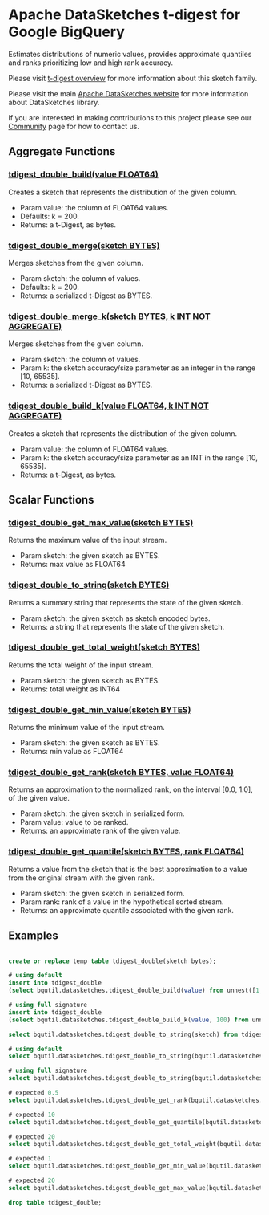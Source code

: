 <!--
    Licensed to the Apache Software Foundation (ASF) under one
    or more contributor license agreements.  See the NOTICE file
    distributed with this work for additional information
    regarding copyright ownership.  The ASF licenses this file
    to you under the Apache License, Version 2.0 (the
    "License"); you may not use this file except in compliance
    with the License.  You may obtain a copy of the License at

      http://www.apache.org/licenses/LICENSE-2.0

    Unless required by applicable law or agreed to in writing,
    software distributed under the License is distributed on an
    "AS IS" BASIS, WITHOUT WARRANTIES OR CONDITIONS OF ANY
    KIND, either express or implied.  See the License for the
    specific language governing permissions and limitations
    under the License.
-->

# Apache DataSketches t-digest for Google BigQuery

Estimates distributions of numeric values, provides approximate quantiles and ranks
prioritizing low and high rank accuracy.

Please visit 
[t-digest overview](https://datasketches.apache.org/docs/tdigest/tdigest.html) 
for more information about this sketch family.

Please visit the main 
[Apache DataSketches website](https://datasketches.apache.org) 
for more information about DataSketches library.

If you are interested in making contributions to this project please see our 
[Community](https://datasketches.apache.org/docs/Community/) 
page for how to contact us.

## Aggregate Functions

### [tdigest_double_build(value FLOAT64)](../tdigest/sqlx/tdigest_double_build.sqlx)
Creates a sketch that represents the distribution of the given column.

* Param value: the column of FLOAT64 values.
* Defaults: k = 200.
* Returns: a t\-Digest, as bytes.

### [tdigest_double_merge(sketch BYTES)](../tdigest/sqlx/tdigest_double_merge.sqlx)
Merges sketches from the given column.

* Param sketch: the column of values.
* Defaults: k = 200.
* Returns: a serialized t\-Digest as BYTES.

### [tdigest_double_merge_k(sketch BYTES, k INT NOT AGGREGATE)](../tdigest/sqlx/tdigest_double_merge_k.sqlx)
Merges sketches from the given column.

* Param sketch: the column of values.
* Param k: the sketch accuracy/size parameter as an integer in the range \[10, 65535\].
* Returns: a serialized t\-Digest as BYTES.

### [tdigest_double_build_k(value FLOAT64, k INT NOT AGGREGATE)](../tdigest/sqlx/tdigest_double_build_k.sqlx)
Creates a sketch that represents the distribution of the given column.

* Param value: the column of FLOAT64 values.
* Param k: the sketch accuracy/size parameter as an INT in the range \[10, 65535\].
* Returns: a t\-Digest, as bytes.

## Scalar Functions

### [tdigest_double_get_max_value(sketch BYTES)](../tdigest/sqlx/tdigest_double_get_max_value.sqlx)
Returns the maximum value of the input stream.

* Param sketch: the given sketch as BYTES.
* Returns: max value as FLOAT64

### [tdigest_double_to_string(sketch BYTES)](../tdigest/sqlx/tdigest_double_to_string.sqlx)
Returns a summary string that represents the state of the given sketch.

* Param sketch: the given sketch as sketch encoded bytes.
* Returns: a string that represents the state of the given sketch.

### [tdigest_double_get_total_weight(sketch BYTES)](../tdigest/sqlx/tdigest_double_get_total_weight.sqlx)
Returns the total weight of the input stream.

* Param sketch: the given sketch as BYTES.
* Returns: total weight as INT64

### [tdigest_double_get_min_value(sketch BYTES)](../tdigest/sqlx/tdigest_double_get_min_value.sqlx)
Returns the minimum value of the input stream.

* Param sketch: the given sketch as BYTES.
* Returns: min value as FLOAT64

### [tdigest_double_get_rank(sketch BYTES, value FLOAT64)](../tdigest/sqlx/tdigest_double_get_rank.sqlx)
Returns an approximation to the normalized rank, on the interval \[0.0, 1.0\], of the given value.

* Param sketch: the given sketch in serialized form.
* Param value: value to be ranked.
* Returns: an approximate rank of the given value.

### [tdigest_double_get_quantile(sketch BYTES, rank FLOAT64)](../tdigest/sqlx/tdigest_double_get_quantile.sqlx)
Returns a value from the sketch that is the best approximation to a value from the original stream with the given rank.

* Param sketch: the given sketch in serialized form.
* Param rank: rank of a value in the hypothetical sorted stream.
* Returns: an approximate quantile associated with the given rank.

## Examples
```sql

create or replace temp table tdigest_double(sketch bytes);

# using default
insert into tdigest_double
(select bqutil.datasketches.tdigest_double_build(value) from unnest([1,2,3,4,5,6,7,8,9,10]) as value);

# using full signature
insert into tdigest_double
(select bqutil.datasketches.tdigest_double_build_k(value, 100) from unnest([11,12,13,14,15,16,17,18,19,20]) as value);

select bqutil.datasketches.tdigest_double_to_string(sketch) from tdigest_double;

# using default
select bqutil.datasketches.tdigest_double_to_string(bqutil.datasketches.tdigest_double_merge(sketch)) from tdigest_double;

# using full signature
select bqutil.datasketches.tdigest_double_to_string(bqutil.datasketches.tdigest_double_merge_k(sketch, 100)) from tdigest_double;

# expected 0.5
select bqutil.datasketches.tdigest_double_get_rank(bqutil.datasketches.tdigest_double_merge(sketch), 10) from tdigest_double;

# expected 10
select bqutil.datasketches.tdigest_double_get_quantile(bqutil.datasketches.tdigest_double_merge(sketch), 0.5) from tdigest_double;

# expected 20
select bqutil.datasketches.tdigest_double_get_total_weight(bqutil.datasketches.tdigest_double_merge(sketch)) from tdigest_double;

# expected 1
select bqutil.datasketches.tdigest_double_get_min_value(bqutil.datasketches.tdigest_double_merge(sketch)) from tdigest_double;

# expected 20
select bqutil.datasketches.tdigest_double_get_max_value(bqutil.datasketches.tdigest_double_merge(sketch)) from tdigest_double;

drop table tdigest_double;
```
